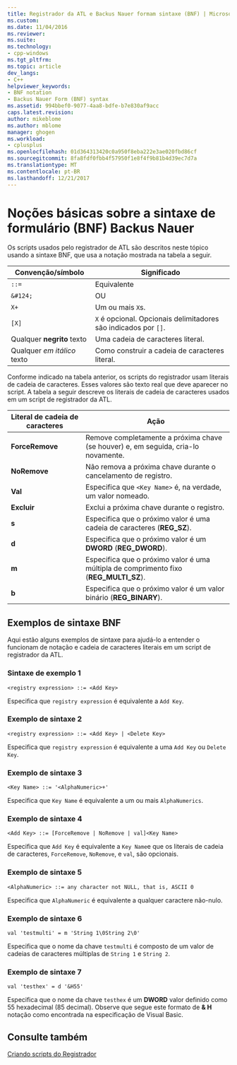 ```yaml
---
title: Registrador da ATL e Backus Nauer formam sintaxe (BNF) | Microsoft Docs
ms.custom: 
ms.date: 11/04/2016
ms.reviewer: 
ms.suite: 
ms.technology:
- cpp-windows
ms.tgt_pltfrm: 
ms.topic: article
dev_langs:
- C++
helpviewer_keywords:
- BNF notation
- Backus Nauer Form (BNF) syntax
ms.assetid: 994bbef0-9077-4aa8-bdfe-b7e830af9acc
caps.latest.revision: 
author: mikeblome
ms.author: mblome
manager: ghogen
ms.workload:
- cplusplus
ms.openlocfilehash: 01d364313420c0a950f8eba222e3ae020fbd86cf
ms.sourcegitcommit: 8fa8fdf0fbb4f57950f1e8f4f9b81b4d39ec7d7a
ms.translationtype: MT
ms.contentlocale: pt-BR
ms.lasthandoff: 12/21/2017
---
```

# <a name="understanding-backus-nauer-form-bnf-syntax"></a>Noções básicas sobre a sintaxe de formulário (BNF) Backus Nauer
Os scripts usados pelo registrador de ATL são descritos neste tópico usando a sintaxe BNF, que usa a notação mostrada na tabela a seguir.  
  
|Convenção/símbolo|Significado|  
|------------------------|-------------|  
|`::=`|Equivalente|  
|`&#124;`|OU|  
|`X+`|Um ou mais `X`s.|  
|`[X]`|`X` é opcional. Opcionais delimitadores são indicados por `[]`.|  
|Qualquer **negrito** texto|Uma cadeia de caracteres literal.|  
|Qualquer *em itálico* texto|Como construir a cadeia de caracteres literal.|  
  
 Conforme indicado na tabela anterior, os scripts do registrador usam literais de cadeia de caracteres. Esses valores são texto real que deve aparecer no script. A tabela a seguir descreve os literais de cadeia de caracteres usados em um script de registrador da ATL.  
  
|Literal de cadeia de caracteres|Ação|  
|--------------------|------------|  
|**ForceRemove**|Remove completamente a próxima chave (se houver) e, em seguida, cria-lo novamente.|  
|**NoRemove**|Não remova a próxima chave durante o cancelamento de registro.|  
|**Val**|Especifica que `<Key Name>` é, na verdade, um valor nomeado.|  
|**Excluir**|Exclui a próxima chave durante o registro.|  
|**s**|Especifica que o próximo valor é uma cadeia de caracteres (**REG_SZ**).|  
|**d**|Especifica que o próximo valor é um **DWORD** (**REG_DWORD**).|  
|**m**|Especifica que o próximo valor é uma múltipla de comprimento fixo (**REG_MULTI_SZ**).|  
|**b**|Especifica que o próximo valor é um valor binário (**REG_BINARY**).|  
  
## <a name="bnf-syntax-examples"></a>Exemplos de sintaxe BNF  
 Aqui estão alguns exemplos de sintaxe para ajudá-lo a entender o funcionam de notação e cadeia de caracteres literais em um script de registrador da ATL.  
  
### <a name="syntax-example-1"></a>Sintaxe de exemplo 1  
  
```  
<registry expression> ::= <Add Key>  
```  
  
 Especifica que `registry expression` é equivalente a `Add Key`.  
  
### <a name="syntax-example-2"></a>Exemplo de sintaxe 2  
  
```  
<registry expression> ::= <Add Key> | <Delete Key>  
```  
  
 Especifica que `registry expression` é equivalente a uma `Add Key` ou `Delete Key`.  
  
### <a name="syntax-example-3"></a>Exemplo de sintaxe 3  
  
```  
<Key Name> ::= '<AlphaNumeric>+'  
```  
  
 Especifica que `Key Name` é equivalente a um ou mais `AlphaNumerics`.  
  
### <a name="syntax-example-4"></a>Exemplo de sintaxe 4  
  
```  
<Add Key> ::= [ForceRemove | NoRemove | val]<Key Name>  
```  
  
 Especifica que `Add Key` é equivalente a `Key Name`e que os literais de cadeia de caracteres, `ForceRemove`, `NoRemove`, e `val`, são opcionais.  
  
### <a name="syntax-example-5"></a>Exemplo de sintaxe 5  
  
```  
<AlphaNumeric> ::= any character not NULL, that is, ASCII 0  
```  
  
 Especifica que `AlphaNumeric` é equivalente a qualquer caractere não-nulo.  
  
### <a name="syntax-example-6"></a>Exemplo de sintaxe 6  
  
```  
val 'testmulti' = m 'String 1\0String 2\0'  
```  
  
 Especifica que o nome da chave `testmulti` é composto de um valor de cadeias de caracteres múltiplas de `String 1` e `String 2`.  
  
### <a name="syntax-example-7"></a>Exemplo de sintaxe 7  
  
```  
val 'testhex' = d '&H55'  
```  
  
 Especifica que o nome da chave `testhex` é um **DWORD** valor definido como 55 hexadecimal (85 decimal). Observe que segue este formato de **& H** notação como encontrada na especificação de Visual Basic.  
  
## <a name="see-also"></a>Consulte também  
 [Criando scripts do Registrador](../atl/creating-registrar-scripts.md)

